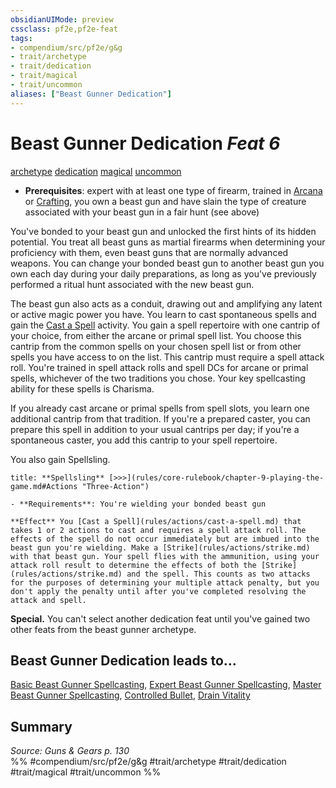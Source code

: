 ```yaml
---
obsidianUIMode: preview
cssclass: pf2e,pf2e-feat
tags:
- compendium/src/pf2e/g&g
- trait/archetype
- trait/dedication
- trait/magical
- trait/uncommon
aliases: ["Beast Gunner Dedication"]
---
```

# Beast Gunner Dedication  *Feat 6*  
[archetype](archetype.md "Archetype Feat Trait")  [dedication](dedication.md "Dedication Feat Trait")  [magical](magical.md "Magical Item Trait")  [uncommon](uncommon.md "Uncommon Rarity Trait")  

- **Prerequisites**: expert with at least one type of firearm, trained in [Arcana](skills.md#Arcana) or [Crafting](skills.md#Crafting), you own a beast gun and have slain the type of creature associated with your beast gun in a fair hunt (see above)

You've bonded to your beast gun and unlocked the first hints of its hidden potential. You treat all beast guns as martial firearms when determining your proficiency with them, even beast guns that are normally advanced weapons. You can change your bonded beast gun to another beast gun you own each day during your daily preparations, as long as you've previously performed a ritual hunt associated with the new beast gun.

The beast gun also acts as a conduit, drawing out and amplifying any latent or active magic power you have. You learn to cast spontaneous spells and gain the [Cast a Spell](cast-a-spell.md) activity. You gain a spell repertoire with one cantrip of your choice, from either the arcane or primal spell list. You choose this cantrip from the common spells on your chosen spell list or from other spells you have access to on the list. This cantrip must require a spell attack roll. You're trained in spell attack rolls and spell DCs for arcane or primal spells, whichever of the two traditions you chose. Your key spellcasting ability for these spells is Charisma.

If you already cast arcane or primal spells from spell slots, you learn one additional cantrip from that tradition. If you're a prepared caster, you can prepare this spell in addition to your usual cantrips per day; if you're a spontaneous caster, you add this cantrip to your spell repertoire.

You also gain Spellsling.

```ad-embed-ability
title: **Spellsling** [>>>](rules/core-rulebook/chapter-9-playing-the-game.md#Actions "Three-Action")

- **Requirements**: You're wielding your bonded beast gun

**Effect** You [Cast a Spell](rules/actions/cast-a-spell.md) that takes 1 or 2 actions to cast and requires a spell attack roll. The effects of the spell do not occur immediately but are imbued into the beast gun you're wielding. Make a [Strike](rules/actions/strike.md) with that beast gun. Your spell flies with the ammunition, using your attack roll result to determine the effects of both the [Strike](rules/actions/strike.md) and the spell. This counts as two attacks for the purposes of determining your multiple attack penalty, but you don't apply the penalty until after you've completed resolving the attack and spell.
```

**Special.** You can't select another dedication feat until you've gained two other feats from the beast gunner archetype.

## Beast Gunner Dedication leads to...

[Basic Beast Gunner Spellcasting](basic-beast-gunner-spellcasting-g-g.md), [Expert Beast Gunner Spellcasting](expert-beast-gunner-spellcasting-g-g.md), [Master Beast Gunner Spellcasting](master-beast-gunner-spellcasting-g-g.md), [Controlled Bullet](controlled-bullet-g-g.md), [Drain Vitality](drain-vitality-g-g.md)

## Summary

*Source: Guns & Gears p. 130*  
%% #compendium/src/pf2e/g&g #trait/archetype #trait/dedication #trait/magical #trait/uncommon %%